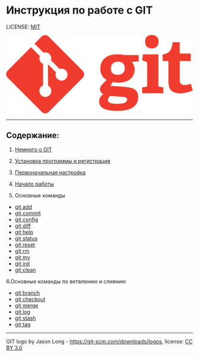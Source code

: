 # Инструкция по работе c GIT

LICENSE: [MIT](./license.md)

![git-logo](./assets/Git-logo-orange.svg.png)

---

## **Содержание:**

1. [Немного о GIT](/Nemnogo%20o%20GIT.md)

2. [Установка программы и регистрация](/Ystanovka%20programmi%20i%20registraciya.md)

3. [Первоначальная настройка](/Pervonachal'naja%20nastroika.md)

4. [Начало работы](/Nachalo%20raboti.md)
5. Основные команды

- [git add](/git%20add.md)
- [git commit](/git%20commit.md)
- [git config](/git%20config.md)
- [git diff](/git%20diff.md)
- [git help](/git%20help.md)
- [git status](/git%20status.md)
- [git reset](/git%20reset.md)
- [git rm](/git%20rm.md)
- [git mv](/git%20mv.md)
- [git init](/git%20init.md)
- [git clean](/git%20clean.md)

6.Основные команды по ветвлению и слиянию

- [git branch](/)
- [git checkout](/git%20checkout.md)
- [git merge](/git%20merge.md)
- [git log](//git%20log.md)
- [git stash](/git%20stash.md)
- [git tag](/git%20tag.md)

---

GIT logo by Jason Long - https://git-scm.com/downloads/logos, license: [CC BY 3.0](https://creativecommons.org/licenses/by/3.0/)
